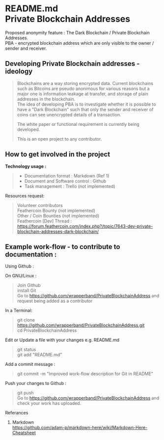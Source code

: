 README.md  
Private Blockchain Addresses   
============================  
Proposed anonymity feature : The Dark Blockchain / Private Blockchain Addresses.  
PBA - encrypted blockchain address which are only visible to the owner / sender and receiver.  
  
Developing Private Blockchain addresses - ideology  
--------------------------------------------------  
> Blockchains are a way storing encrypted data. Current blockchains such as Bitcoins are pseudo anonimous for various reasons but a major one is information leakage at transfer, and storage of plain addresses in the blockchain.  
> The idea of developing PBA is to investigate whether it is possible to have a "Dark Blockchain" such that only the sender and receiver of coins can see unencrypted details of a transaction.  
>  
> The white paper or functional requirement is currently being developed.  
>  
> This is an open project to any contributor.  
  
How to get involved in the project  
----------------------------------  
**__Technology usage :__**    
>  * Documentation format : Markdown  (Ref 1)
>  * Document and Software control : Github   
>  * Task management : Trello (not implemented)  

Resources request:  
> Volunteer contributors  
> Feathercoin Bounty (not implemented)  
> Other / Coin Bounties (not implemented)  
> Feathercoin [Dev] Thread :   
> https://forum.feathercoin.com/index.php?/topic/7643-dev-private-blockchain-addresses-dark-blockchain/  
  
Example work-flow - to contribute to documentation :  
-------------------  
Using Github :  

On GNU/Linux :  
> Join Github  
> install Git  
> Go to https://github.com/wrapperband/PrivateBlockchainAddress and request being added as a contributor  
  
In a Terminal:  
> git clone https://github.com/wrapperband/PrivateBlockchainAddress.git  
> cd PrivateBlockchainAddress  
  
Edit or Update a file with your changes e.g. README.md  
> git status  
> git add "README.md"  
  
Add a commit message :  
> git commit -m "Improved work-flow description for Git in README"  
  
Push your changes to Github :  
> git push  
> Go to https://github.com/wrapperband/PrivateBlockchainAddress and check your work has uploaded.  

Referances  
1. Markdown  
https://github.com/adam-p/markdown-here/wiki/Markdown-Here-Cheatsheet
  